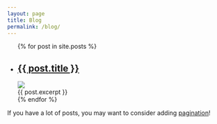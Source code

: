 ```yaml
---
layout: page
title: Blog
permalink: /blog/
---
```


<ul>
  {% for post in site.posts %}
    <li class="list-none">
      <h2><a href="{{ post.url }}" class="no-underline">{{ post.title }}</a></h2>
      <img src="{{ post.feature }}" class="rounded-lg mb-5"/>
      <div class="has-drop-cap">
        {{ post.excerpt }}
      </div>
    </li>
  {% endfor %}
</ul>

If you have a lot of posts, you may want to consider adding [pagination](https://www.bridgetownrb.com/docs/content/pagination)!
